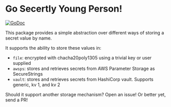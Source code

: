 # Go Secertly Young Person!

[![GoDoc](https://godoc.org/github.com/golang/gddo?status.svg)](https://godoc.org/github.com/evanphx/go-secretly)

This package provides a simple abstraction over different ways of storing a secret value by name.

It supports the ability to store these values in:
* `file`: encrypted with chacha20poly1305 using a trivial key or user supplied
* `awsps`: stores and retrieves secrets from AWS Parameter Storage as SecureStrings
* `vault`: stores and retrieves secrets from HashiCorp vault. Supports generic, kv 1, and kv 2


Should it support another storage mechanism? Open an issue! Or better yet, send a PR!
